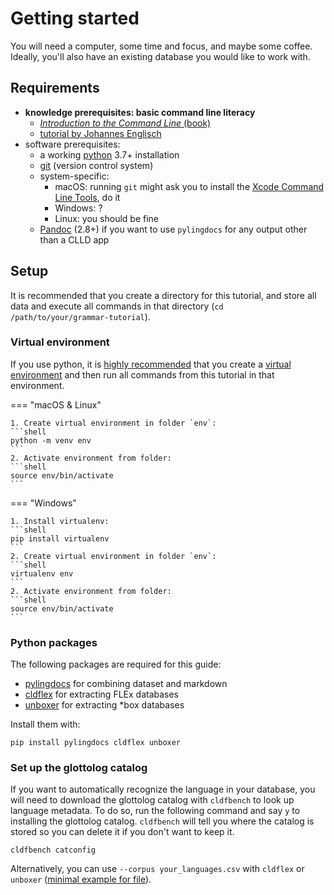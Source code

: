 # Getting started

You will need a computer, some time and focus, and maybe some coffee.
Ideally, you'll also have an existing database you would like to work with.

## Requirements

* **knowledge prerequisites: basic command line literacy**
    * [*Introduction to the Command Line* (book)](https://launchschool.com/books/command_line/)
    * [tutorial by Johannes Englisch](https://github.com/dictionaria/pydictionaria/blob/master/docs/intro-commandline.md)
* software prerequisites:
    * a working [python](https://wiki.python.org/moin/BeginnersGuide/Download) 3.7+ installation
    * [git](https://www.linode.com/docs/guides/how-to-install-git-on-linux-mac-and-windows/) (version control system)
    * system-specific:
        * macOS: running `git` might ask you to install the [Xcode Command Line Tools](https://www.freecodecamp.org/news/install-xcode-command-line-tools/), do it
        * Windows: ?
        * Linux: you should be fine
    * [Pandoc](https://pandoc.org/installing.html) (2.8+) if you want to use `pylingdocs` for any output other than a CLLD app

## Setup
It is recommended that you create a directory for this tutorial, and store all data and execute all commands in that directory (`cd /path/to/your/grammar-tutorial`).

### Virtual environment
If you use python, it is [highly recommended](https://stackoverflow.com/questions/41972261/what-is-a-virtualenv-and-why-should-i-use-one) that you create a [virtual environment](https://docs.python.org/3/library/venv.html) and then run all commands from this tutorial in that environment.

=== "macOS & Linux"

    1. Create virtual environment in folder `env`:
    ```shell
    python -m venv env
    ```
    2. Activate environment from folder:
    ```shell
    source env/bin/activate
    ```

=== "Windows"

    1. Install virtualenv:
    ```shell
    pip install virtualenv
    ```
    2. Create virtual environment in folder `env`:
    ```shell
    virtualenv env
    ```
    2. Activate environment from folder:
    ```shell
    source env/bin/activate
    ```

### Python packages

The following packages are required for this guide:

* [pylingdocs](https://fl.mt/pylingdocs) for combining dataset and markdown
* [cldflex](https://fl.mt/cldflex) for extracting FLEx databases
* [unboxer](https://fl.mt/unboxer) for extracting \*box databases

Install them with:

```shell
pip install pylingdocs cldflex unboxer
```

### Set up the glottolog catalog

If you want to automatically recognize the language in your database, you will need to download the glottolog catalog with `cldfbench` to look up language metadata.
To do so, run the following command and say `y` to installing the glottolog catalog.
`cldfbench` will tell you where the catalog is stored so you can delete it if you don't want to keep it.

```shell
cldfbench catconfig
```

Alternatively, you can use `--corpus your_languages.csv` with `cldflex` or `unboxer` ([minimal example for file](https://github.com/fmatter/cldflex/blob/main/tests/data/languages.csv)).

